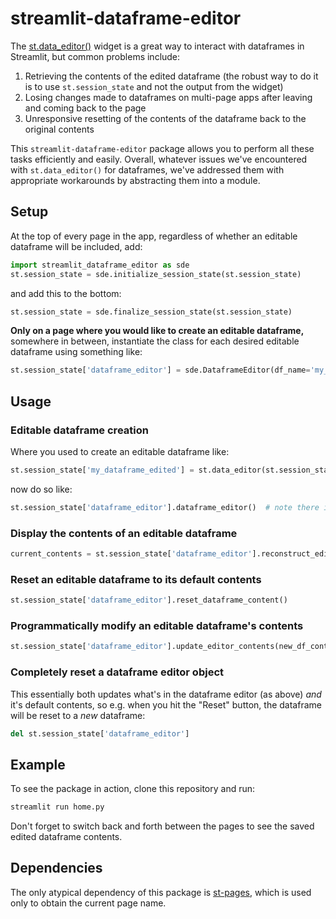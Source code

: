 # streamlit-dataframe-editor

The [st.data_editor()](https://docs.streamlit.io/library/advanced-features/dataframes) widget is a great way to interact with dataframes in Streamlit, but common problems include:

1. Retrieving the contents of the edited dataframe (the robust way to do it is to use `st.session_state` and not the output from the widget)
1. Losing changes made to dataframes on multi-page apps after leaving and coming back to the page
1. Unresponsive resetting of the contents of the dataframe back to the original contents

This `streamlit-dataframe-editor` package allows you to perform all these tasks efficiently and easily. Overall, whatever issues we've encountered with `st.data_editor()` for dataframes, we've addressed them with appropriate workarounds by abstracting them into a module.

## Setup

At the top of every page in the app, regardless of whether an editable dataframe will be included, add:

```python
import streamlit_dataframe_editor as sde
st.session_state = sde.initialize_session_state(st.session_state)
```

and add this to the bottom:

```python
st.session_state = sde.finalize_session_state(st.session_state)
```

**Only on a page where you would like to create an editable dataframe,** somewhere in between, instantiate the class for each desired editable dataframe using something like:

```python
st.session_state['dataframe_editor'] = sde.DataframeEditor(df_name='my_dataframe', default_df_contents=pd.DataFrame({'a': [1, 2, 3], 'b': [4, 5, 6]}))
```

## Usage

### Editable dataframe creation

Where you used to create an editable dataframe like:

```python
st.session_state['my_dataframe_edited'] = st.data_editor(st.session_state['my_dataframe'])
```

now do so like:

```python
st.session_state['dataframe_editor'].dataframe_editor()  # note there is no return variable
```

### Display the contents of an editable dataframe

```python
current_contents = st.session_state['dataframe_editor'].reconstruct_edited_dataframe()
```

### Reset an editable dataframe to its default contents

```python
st.session_state['dataframe_editor'].reset_dataframe_content()
```

### Programmatically modify an editable dataframe's contents

```python
st.session_state['dataframe_editor'].update_editor_contents(new_df_contents=pd.DataFrame({'c': [11, 13], 'd': [14, 16]}))
```

### Completely reset a dataframe editor object

This essentially both updates what's in the dataframe editor (as above) *and* it's default contents, so e.g. when you hit the "Reset" button, the dataframe will be reset to a *new* dataframe:

```python
del st.session_state['dataframe_editor']
```

## Example

To see the package in action, clone this repository and run:

```bash
streamlit run home.py
```

Don't forget to switch back and forth between the pages to see the saved edited dataframe contents.

## Dependencies

The only atypical dependency of this package is [st-pages](https://github.com/blackary/st_pages), which is used only to obtain the current page name.
